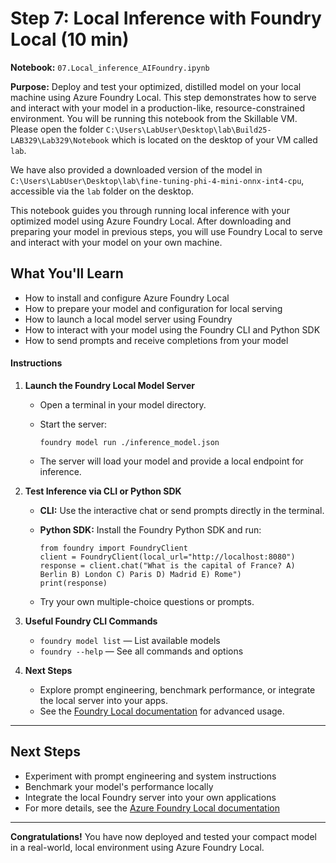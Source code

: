 
# Step 7: Local Inference with Foundry Local (10 min)

**Notebook:** `07.Local_inference_AIFoundry.ipynb`

**Purpose:** Deploy and test your optimized, distilled model on your local machine using Azure Foundry Local. This step demonstrates how to serve and interact with your model in a production-like, resource-constrained environment. You will be running this notebook from the Skillable VM. Please open the folder `C:\Users\LabUser\Desktop\lab\Build25-LAB329\Lab329\Notebook` which is located on the desktop of your VM called `lab`.

We have also provided a downloaded version of the model in `C:\Users\LabUser\Desktop\lab\fine-tuning-phi-4-mini-onnx-int4-cpu`, accessible via the `lab` folder on the desktop.

This notebook guides you through running local inference with your optimized model using Azure Foundry Local. After downloading and preparing your model in previous steps, you will use Foundry Local to serve and interact with your model on your own machine.

## What You'll Learn
- How to install and configure Azure Foundry Local
- How to prepare your model and configuration for local serving
- How to launch a local model server using Foundry
- How to interact with your model using the Foundry CLI and Python SDK
- How to send prompts and receive completions from your model


#### Instructions

1. **Launch the Foundry Local Model Server**
   - Open a terminal in your model directory.
   - Start the server:

     ```
     foundry model run ./inference_model.json
     ```

   - The server will load your model and provide a local endpoint for inference.

2. **Test Inference via CLI or Python SDK**
   - **CLI:** Use the interactive chat or send prompts directly in the terminal.
   - **Python SDK:** Install the Foundry Python SDK and run:
     
     ```
     from foundry import FoundryClient
     client = FoundryClient(local_url="http://localhost:8080")
     response = client.chat("What is the capital of France? A) Berlin B) London C) Paris D) Madrid E) Rome")
     print(response)
     ```
   - Try your own multiple-choice questions or prompts.

3. **Useful Foundry CLI Commands**
   - `foundry model list` — List available models
   - `foundry --help` — See all commands and options

4. **Next Steps**
   - Explore prompt engineering, benchmark performance, or integrate the local server into your apps.
   - See the [Foundry Local documentation](https://github.com/microsoft/Foundry-Local/tree/main/docs) for advanced usage.

---

## Next Steps
- Experiment with prompt engineering and system instructions
- Benchmark your model's performance locally
- Integrate the local Foundry server into your own applications
- For more details, see the [Azure Foundry Local documentation](https://github.com/microsoft/Foundry-Local/tree/main/docs)

---

**Congratulations!** You have now deployed and tested your compact model in a real-world, local environment using Azure Foundry Local.